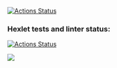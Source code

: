 [![Actions Status](https://github.com/Vano26/frontend-project-lvl1/workflows/Linter/badge.svg)](https://github.com/Vano26/frontend-project-lvl1/actions)

### Hexlet tests and linter status:
[![Actions Status](https://github.com/Vano26/frontend-project-lvl1/workflows/hexlet-check/badge.svg)](https://github.com/Vano26/frontend-project-lvl1/actions)

<a href="https://codeclimate.com/github/Vano26/frontend-project-lvl1/maintainability"><img src="https://api.codeclimate.com/v1/badges/06bd9d1f077527945044/maintainability" /></a>


